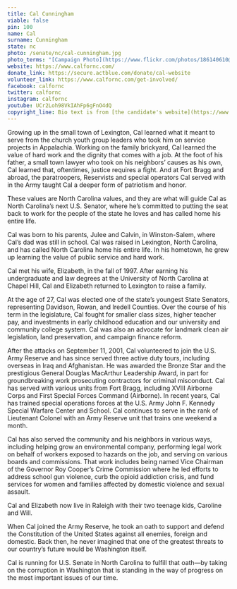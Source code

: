 ```yaml
---
title: Cal Cunningham
viable: false
pin: 100
name: Cal
surname: Cunningham
state: nc
photo: /senate/nc/cal-cunningham.jpg
photo_terms: "[Campaign Photo](https://www.flickr.com/photos/186140610@N06/49250563077/)"
website: https://www.calfornc.com/
donate_link: https://secure.actblue.com/donate/cal-website
volunteer_link: https://www.calfornc.com/get-involved/
facebook: calfornc
twitter: calfornc
instagram: calfornc
youtube: UCr2Loh98VkIAhFp6gFnO4dQ
copyright_line: Bio text is from [the candidate's website](https://www.calfornc.com/meet-cal/) and may be &copy; Cal for NC.
---
```

Growing up in the small town of Lexington, Cal learned what it meant to serve from the church youth group leaders who took him on service projects in Appalachia. Working on the family brickyard, Cal learned the value of hard work and the dignity that comes with a job. At the foot of his father, a small town lawyer who took on his neighbors’ causes as his own, Cal learned that, oftentimes, justice requires a fight. And at Fort Bragg and abroad, the paratroopers, Reservists and special operators Cal served with in the Army taught Cal a deeper form of patriotism and honor.

These values are North Carolina values, and they are what will guide Cal as North Carolina’s next U.S. Senator, where he’s committed to putting the seat back to work for the people of the state he loves and has called home his entire life.

Cal was born to his parents, Julee and Calvin, in Winston-Salem, where Cal’s dad was still in school. Cal was raised in Lexington, North Carolina, and has called North Carolina home his entire life. In his hometown, he grew up learning the value of public service and hard work.

Cal met his wife, Elizabeth, in the fall of 1997. After earning his undergraduate and law degrees at the University of North Carolina at Chapel Hill, Cal and Elizabeth returned to Lexington to raise a family.

At the age of 27, Cal was elected one of the state’s youngest State Senators, representing Davidson, Rowan, and Iredell Counties. Over the course of his term in the legislature, Cal fought for smaller class sizes, higher teacher pay, and investments in early childhood education and our university and community college system. Cal was also an advocate for landmark clean air legislation, land preservation, and campaign finance reform.

After the attacks on September 11, 2001, Cal volunteered to join the U.S. Army Reserve and has since served three active duty tours, including overseas in Iraq and Afghanistan. He was awarded the Bronze Star and the prestigious General Douglas MacArthur Leadership Award, in part for groundbreaking work prosecuting contractors for criminal misconduct. Cal has served with various units from Fort Bragg, including XVIII Airborne Corps and First Special Forces Command (Airborne). In recent years, Cal has trained special operations forces at the U.S. Army John F. Kennedy Special Warfare Center and School. Cal continues to serve in the rank of Lieutenant Colonel with an Army Reserve unit that trains one weekend a month.

Cal has also served the community and his neighbors in various ways, including helping grow an environmental company, performing legal work on behalf of workers exposed to hazards on the job, and serving on various boards and commissions. That work includes being named Vice Chairman of the Governor Roy Cooper’s Crime Commission where he led efforts to address school gun violence, curb the opioid addiction crisis, and fund services for women and families affected by domestic violence and sexual assault.

Cal and Elizabeth now live in Raleigh with their two teenage kids, Caroline and Will.

When Cal joined the Army Reserve, he took an oath to support and defend the Constitution of the United States against all enemies, foreign and domestic. Back then, he never imagined that one of the greatest threats to our country’s future would be Washington itself.

Cal is running for U.S. Senate in North Carolina to fulfill that oath—by taking on the corruption in Washington that is standing in the way of progress on the most important issues of our time.
